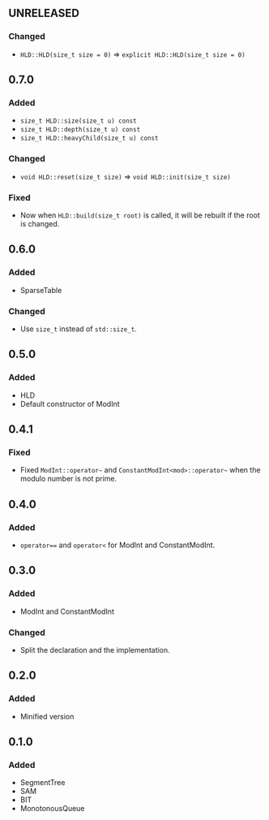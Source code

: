 ## UNRELEASED

### Changed

- `HLD::HLD(size_t size = 0)` => `explicit HLD::HLD(size_t size = 0)`

## 0.7.0

### Added

- `size_t HLD::size(size_t u) const`
- `size_t HLD::depth(size_t u) const`
- `size_t HLD::heavyChild(size_t u) const`

### Changed

- `void HLD::reset(size_t size)` => `void HLD::init(size_t size)`

### Fixed

- Now when `HLD::build(size_t root)` is called, it will be rebuilt if the root is changed.

## 0.6.0

### Added

- SparseTable

### Changed

- Use `size_t` instead of `std::size_t`.

## 0.5.0

### Added

- HLD
- Default constructor of ModInt

## 0.4.1

### Fixed

- Fixed `ModInt::operator~` and `ConstantModInt<mod>::operator~` when the modulo number is not prime.

## 0.4.0

### Added

- `operator==` and `operator<` for ModInt and ConstantModInt.

## 0.3.0

### Added

- ModInt and ConstantModInt

### Changed

- Split the declaration and the implementation.

## 0.2.0

### Added

- Minified version

## 0.1.0

### Added

- SegmentTree
- SAM
- BIT
- MonotonousQueue
